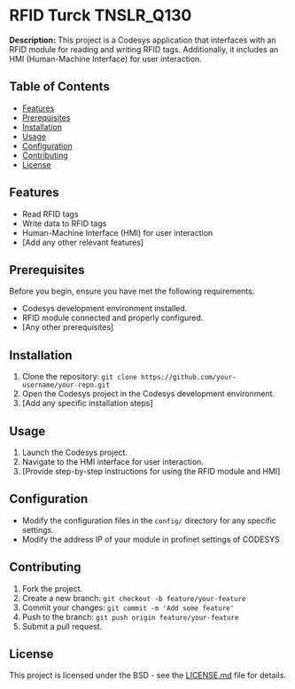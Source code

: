 # RFID Turck TNSLR_Q130

**Description:**  This project is a Codesys application that interfaces with an RFID module for reading and writing RFID tags. Additionally, it includes an HMI (Human-Machine Interface) for user interaction.

## Table of Contents
- [Features](#features)
- [Prerequisites](#prerequisites)
- [Installation](#installation)
- [Usage](#usage)
- [Configuration](#configuration)
- [Contributing](#contributing)
- [License](#license)

## Features
- Read RFID tags
- Write data to RFID tags
- Human-Machine Interface (HMI) for user interaction
- [Add any other relevant features]

## Prerequisites
Before you begin, ensure you have met the following requirements:
- Codesys development environment installed.
- RFID module connected and properly configured.
- [Any other prerequisites]

## Installation
1. Clone the repository: `git clone https://github.com/your-username/your-repo.git`
2. Open the Codesys project in the Codesys development environment.
3. [Add any specific installation steps]

## Usage
1. Launch the Codesys project.
2. Navigate to the HMI interface for user interaction.
3. [Provide step-by-step instructions for using the RFID module and HMI]

## Configuration
- Modify the configuration files in the `config/` directory for any specific settings.
- Modify the address IP of your module in profinet settings of CODESYS


## Contributing
1. Fork the project.
2. Create a new branch: `git checkout -b feature/your-feature`
3. Commit your changes: `git commit -m 'Add some feature'`
4. Push to the branch: `git push origin feature/your-feature`
5. Submit a pull request.

## License
This project is licensed under the BSD - see the [LICENSE.md](LICENSE.md) file for details.




